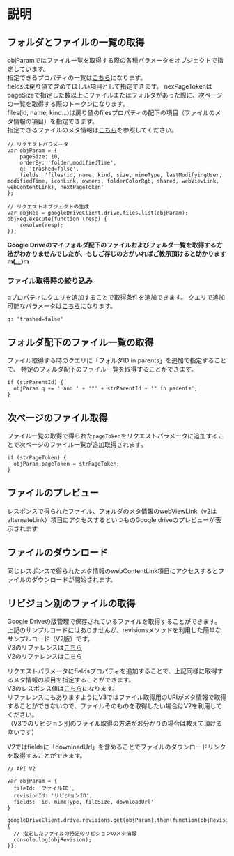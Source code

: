 # 説明

## フォルダとファイルの一覧の取得

objParamではファイル一覧を取得する際の各種パラメータをオブジェクトで指定しています。  
指定できるプロパティの一覧は[こちら](https://developers.google.com/drive/v3/reference/files/list)になります。  
fieldsは戻り値で含めてほしい項目として指定できます。
nexPageTokenはpageSizeで指定した数以上にファイルまたはフォルダがあった際に、次ページの一覧を取得する際のトークンになります。  
files(id, name, kind...)は戻り値のfilesプロパティの配下の項目（ファイルのメタ情報の項目）を指定できます。  
指定できるファイルのメタ情報は[こちら](https://developers.google.com/drive/v3/reference/files)を参照してください。

```
// リクエストパラメータ
var objParam = {
    pageSize: 10,
    orderBy: 'folder,modifiedTime',
    q: 'trashed=false',
    fields: 'files(id, name, kind, size, mimeType, lastModifyingUser, modifiedTime, iconLink, owners, folderColorRgb, shared, webViewLink, webContentLink), nextPageToken'
};

// リクエストオブジェクトの生成
var objReq = googleDriveClient.drive.files.list(objParam);
objReq.execute(function (resp) {
    resolve(resp);
});
```

**Google Driveのマイフォルダ配下のファイルおよびフォルダ一覧を取得する方法がわかりませんでしたが、もしご存じの方がいればご教示頂けると助かりますm(__)m**

### ファイル取得時の絞り込み

qプロパティにクエリを追加することで取得条件を追加できます。
クエリで追加可能なパラメータは[こちら](https://developers.google.com/drive/v3/web/search-parameters)になります。

```
q: 'trashed=false'
```

## フォルダ配下のファイル一覧の取得

ファイル取得する時のクエリに「フォルダID in parents」を追加で指定することで、
特定のフォルダ配下のファイル一覧を取得することができます。


```
if (strParentId) {
  objParam.q += ' and ' + '"' + strParentId + '" in parents';
}
```

## 次ページのファイル取得

ファイル一覧の取得で得られた```pageToken```をリクエストパラメータに追加することで次ページのファイル一覧が追加取得されます。

```
if (strPageToken) {
  objParam.pageToken = strPageToken;
}
```

## ファイルのプレビュー

レスポンスで得られたファイル、フォルダのメタ情報のwebViewLink（v2はalternateLink）項目にアクセスするといつものGoogle driveのプレビューが表示されます

## ファイルのダウンロード

同じレスポンスで得られたメタ情報のwebContentLink項目にアクセスするとファイルのダウンロードが開始されます。

## リビジョン別のファイルの取得

Google Driveの版管理で保存されているファイルを取得することができます。  
上記のサンプルコードにはありませんが、revisionsメソッドを利用した簡単なサンプルコード（V2版）です。  
V3のリファレンスは[こちら](https://developers.google.com/drive/v3/reference/revisions/get)  
V2のリファレンスは[こちら](https://developers.google.com/drive/v2/reference/revisions/get)  

リクエストパラメータにfieldsプロパティを追加することで、上記同様に取得するメタ情報の項目を指定することができます。  
V3のレスポンス値は[こちら](https://developers.google.com/drive/v3/reference/revisions#resource)になります。  
リファレンスにもありますようにV3ではファイル取得用のURIがメタ情報で取得することができないので、ファイルそのものを取得したい場合はV2を利用してください。  
（V3でのリビジョン別のファイル取得の方法がお分かりの場合は教えて頂ける幸いです）

V2ではfieldsに「downloadUrl」を含めることでファイルのダウンロードリンクを取得することができます。

```
// API V2

var objParam = {
  fileId: 'ファイルID',
  revisionId: 'リビジョンID',
  fields: 'id, mimeType, fileSize, downloadUrl'
}

googleDriveClient.drive.revisions.get(objParam).then(function(objRevision) {
  // 指定したファイルの特定のリビジョンのメタ情報
  console.log(objRevision);
});
```
